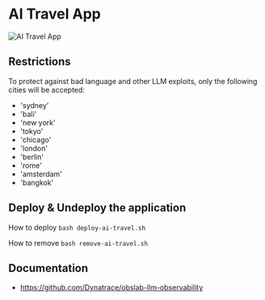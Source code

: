 # AI Travel App 

![AI Travel App](https://dynatrace.github.io/obslab-llm-observability/images/screenshot.png)

## Restrictions

To protect against bad language and other LLM exploits, only the following cities will be accepted:

- 'sydney'
- 'bali'
- 'new york'
- 'tokyo'
- 'chicago'
- 'london'
- 'berlin'
- 'rome'
- 'amsterdam'
- 'bangkok'


## Deploy & Undeploy the application
How to deploy
`bash deploy-ai-travel.sh`

How to remove
`bash remove-ai-travel.sh`


## Documentation

- https://github.com/Dynatrace/obslab-llm-observability
